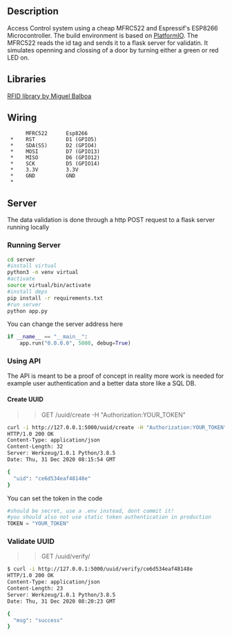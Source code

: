 ## Description

Access Control system using a cheap MFRC522 and Espressif's ESP8266 Microcontroller.
The build environment is based on [PlatformIO](https://platformio.org/).
The MFRC522 reads the id tag and sends it to a flask server for validatin.
It simulates openning and clossing of a door by turning either a green or red LED on.


## Libraries
   [RFID library by Miguel Balboa](https://github.com/miguelbalboa/rfid)

## Wiring
```
      MFRC522      Esp8266                                 
 *    RST          D1 (GPIO5)        
 *    SDA(SS)      D2 (GPIO4)       
 *    MOSI         D7 (GPIO13)
 *    MISO         D6 (GPIO12)
 *    SCK          D5 (GPIO14)
 *    3.3V         3.3V
 *    GND          GND
 *
```

## Server

The data validation is done through a http POST request to a flask server running locally

### Running Server

```bash
cd server
#install virtual
python3 -m venv virtual
#activate
source virtual/bin/activate
#install deps
pip install -r requirements.txt
#run server
python app.py
```

You can change the server address here

```python
if __name__ == "__main__":
    app.run("0.0.0.0", 5000, debug=True)
```

### Using API

The API is meant to be a proof of concept in reality more work is needed for example user authentication and a better data store like a SQL DB.

#### Create UUID

>> GET /uuid/create -H "Authorization:YOUR_TOKEN"

```bash
curl -i http://127.0.0.1:5000/uuid/create -H "Authorization:YOUR_TOKEN"
HTTP/1.0 200 OK
Content-Type: application/json
Content-Length: 32
Server: Werkzeug/1.0.1 Python/3.8.5
Date: Thu, 31 Dec 2020 08:15:54 GMT

{
  "uid": "ce6d534eaf48148e"
}
```

You can set the token in the code 

```python
#should be secret, use a .env instead, dont commit it!
#you should also not use static token authentication in production 
TOKEN = "YOUR_TOKEN"
```

### Validate UUID

>> GET /uuid/verify/<uid>

```bash
$ curl -i http://127.0.0.1:5000/uuid/verify/ce6d534eaf48148e
HTTP/1.0 200 OK
Content-Type: application/json
Content-Length: 23
Server: Werkzeug/1.0.1 Python/3.8.5
Date: Thu, 31 Dec 2020 08:20:23 GMT

{
  "msg": "success"
}
```
